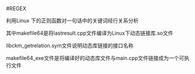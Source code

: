 #REGEX

利用Linux 下的正则函数对一句话中的关键词经行关系分析

其中makefile64是将lastresult.cpp文件编译为Linux下动态链接库.so文件

libckm_getrelation.sym文件说明动态库链接的接口名称

makefile64_exe文件是将编译好的动态库文件与main.cpp文件链接成为一个可执行文件
